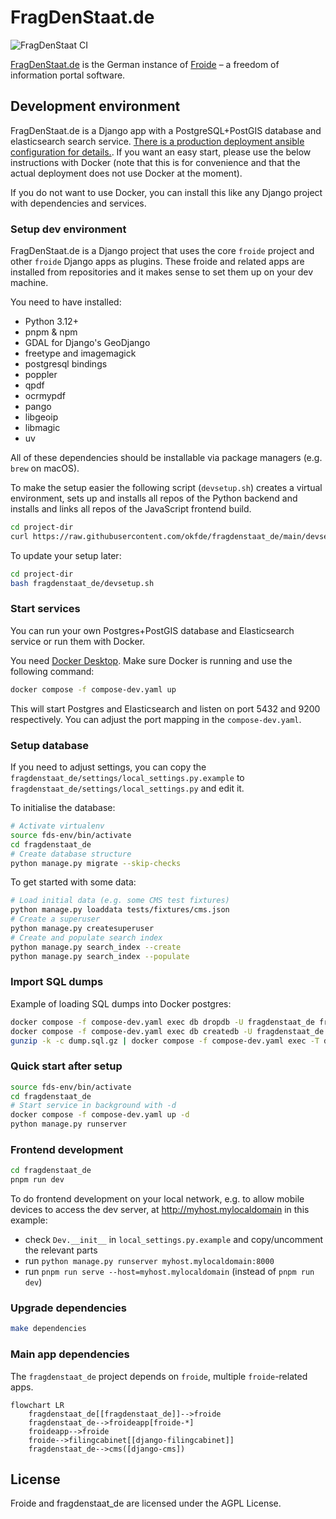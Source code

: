 # FragDenStaat.de

![FragDenStaat CI](https://github.com/okfde/fragdenstaat_de/workflows/FragDenStaat%20CI/badge.svg)

[FragDenStaat.de](https://fragdenstaat.de) is the German instance of [Froide](https://github.com/okfde/froide) – a freedom of information portal software.

## Development environment

FragDenStaat.de is a Django app with a PostgreSQL+PostGIS database and elasticsearch search service.
[There is a production deployment ansible configuration for details.](https://github.com/okfde/fragdenstaat.de-ansible). If you want an easy start, please use the below instructions with Docker (note that this is for convenience and that the actual deployment does not use Docker at the moment).

If you do not want to use Docker, you can install this like any Django project with dependencies and services.

### Setup dev environment

FragDenStaat.de is a Django project that uses the core `froide` project and other `froide` Django apps as plugins. These froide and related apps are installed from repositories and it makes sense to set them up on your dev machine.

You need to have installed:

- Python 3.12+
- pnpm & npm
- GDAL for Django's GeoDjango
- freetype and imagemagick
- postgresql bindings
- poppler
- qpdf
- ocrmypdf
- pango
- libgeoip
- libmagic
- uv

All of these dependencies should be installable via package managers (e.g. `brew` on macOS).

To make the setup easier the following script (`devsetup.sh`) creates a virtual environment, sets up and installs all repos of the Python backend and installs and links all repos of the JavaScript frontend build.

```bash
cd project-dir
curl https://raw.githubusercontent.com/okfde/fragdenstaat_de/main/devsetup.sh | bash
```

To update your setup later:

```bash
cd project-dir
bash fragdenstaat_de/devsetup.sh
```

### Start services

You can run your own Postgres+PostGIS database and Elasticsearch service or run them with Docker.

You need [Docker Desktop](https://docs.docker.com/desktop). Make sure Docker is running and use the following command:

```bash
docker compose -f compose-dev.yaml up
```

This will start Postgres and Elasticsearch and listen on port 5432 and 9200 respectively. You can adjust the port mapping in the `compose-dev.yaml`.

### Setup database

If you need to adjust settings, you can copy the `fragdenstaat_de/settings/local_settings.py.example` to `fragdenstaat_de/settings/local_settings.py` and edit it.

To initialise the database:

```bash
# Activate virtualenv
source fds-env/bin/activate
cd fragdenstaat_de
# Create database structure
python manage.py migrate --skip-checks
```

To get started with some data:

```bash
# Load initial data (e.g. some CMS test fixtures)
python manage.py loaddata tests/fixtures/cms.json
# Create a superuser
python manage.py createsuperuser
# Create and populate search index
python manage.py search_index --create
python manage.py search_index --populate
```

### Import SQL dumps

Example of loading SQL dumps into Docker postgres:

```bash
docker compose -f compose-dev.yaml exec db dropdb -U fragdenstaat_de fragdenstaat_de
docker compose -f compose-dev.yaml exec db createdb -U fragdenstaat_de -O fragdenstaat_de fragdenstaat_de
gunzip -k -c dump.sql.gz | docker compose -f compose-dev.yaml exec -T db psql -U fragdenstaat_de
```

### Quick start after setup

```bash
source fds-env/bin/activate
cd fragdenstaat_de
# Start service in background with -d
docker compose -f compose-dev.yaml up -d
python manage.py runserver
```

### Frontend development

```bash
cd fragdenstaat_de
pnpm run dev
```

To do frontend development on your local network,
e.g. to allow mobile devices to access the dev server,
at http://myhost.mylocaldomain in this example:

- check `Dev.__init__` in `local_settings.py.example`
  and copy/uncomment the relevant parts
- run `python manage.py runserver myhost.mylocaldomain:8000`
- run `pnpm run serve --host=myhost.mylocaldomain` (instead of `pnpm run dev`)

### Upgrade dependencies

```bash
make dependencies
```

### Main app dependencies

The `fragdenstaat_de` project depends on `froide`, multiple `froide`-related apps.

```mermaid
flowchart LR
    fragdenstaat_de[[fragdenstaat_de]]-->froide
    fragdenstaat_de-->froideapp[froide-*]
    froideapp-->froide
    froide-->filingcabinet[[django-filingcabinet]]
    fragdenstaat_de-->cms([django-cms])

```

## License

Froide and fragdenstaat_de are licensed under the AGPL License.
